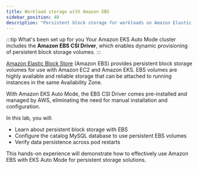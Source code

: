 ```yaml
---
title: Workload storage with Amazon EBS
sidebar_position: 40
description: "Persistent block storage for workloads on Amazon Elastic Kubernetes Service with Amazon Elastic Block Store."
---
```


:::tip What's been set up for you
Your Amazon EKS Auto Mode cluster includes the **Amazon EBS CSI Driver**, which enables dynamic provisioning of persistent block storage volumes.
:::

[Amazon Elastic Block Store](https://docs.aws.amazon.com/ebs/latest/userguide/what-is-ebs.html) (Amazon EBS) provides persistent block storage volumes for use with Amazon EC2 and Amazon EKS. EBS volumes are highly available and reliable storage that can be attached to running instances in the same Availability Zone.

With Amazon EKS Auto Mode, the EBS CSI Driver comes pre-installed and managed by AWS, eliminating the need for manual installation and configuration.

In this lab, you will:

- Learn about persistent block storage with EBS
- Configure the catalog MySQL database to use persistent EBS volumes
- Verify data persistence across pod restarts

This hands-on experience will demonstrate how to effectively use Amazon EBS with EKS Auto Mode for persistent storage solutions.
